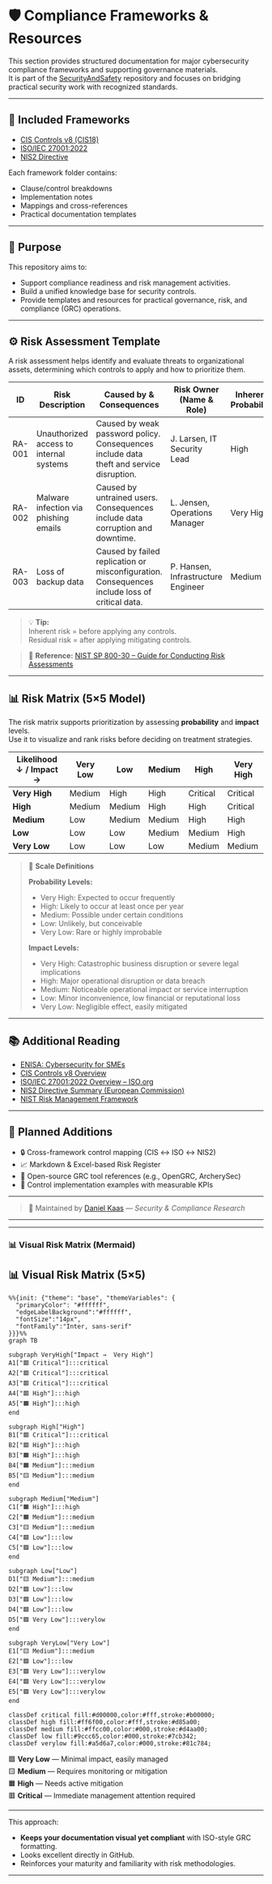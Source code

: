 # 🛡️ Compliance Frameworks & Resources

This section provides structured documentation for major cybersecurity compliance frameworks and supporting governance materials.  
It is part of the [SecurityAndSafety](https://github.com/Danielkaas94/SecurityAndSafety) repository and focuses on bridging practical security work with recognized standards.

---

## 🧩 Included Frameworks

- [CIS Controls v8 (CIS18)](./CIS18/)
- [ISO/IEC 27001:2022](./ISO27001/)
- [NIS2 Directive](./NIS2/)

Each framework folder contains:
- Clause/control breakdowns  
- Implementation notes  
- Mappings and cross-references  
- Practical documentation templates  

---

## 🎯 Purpose

This repository aims to:
- Support compliance readiness and risk management activities.
- Build a unified knowledge base for security controls.
- Provide templates and resources for practical governance, risk, and compliance (GRC) operations.

---

## ⚙️ Risk Assessment Template

A risk assessment helps identify and evaluate threats to organizational assets, determining which controls to apply and how to prioritize them.

| **ID** | **Risk Description** | **Caused by & Consequences** | **Risk Owner (Name & Role)** | **Inherent Probability** | **Inherent Impact** | **Inherent Risk Rating** | **Existing Controls** | **Residual Probability** | **Residual Impact** | **Residual Risk Rating** |
|:------:|----------------------|------------------------------|------------------------------|--------------------------|--------------------|--------------------------|-----------------------|--------------------------|--------------------|--------------------------|
| RA-001 | Unauthorized access to internal systems | Caused by weak password policy. Consequences include data theft and service disruption. | J. Larsen, IT Security Lead | High | High | **High** | MFA, password complexity enforced, lockout policy | Medium | Medium | **Medium** |
| RA-002 | Malware infection via phishing emails | Caused by untrained users. Consequences include data corruption and downtime. | L. Jensen, Operations Manager | Very High | Medium | **High** | Email filtering, awareness training | Medium | Low | **Low** |
| RA-003 | Loss of backup data | Caused by failed replication or misconfiguration. Consequences include loss of critical data. | P. Hansen, Infrastructure Engineer | Medium | Very High | **High** | Automated monitoring, offsite backup rotation | Low | Medium | **Medium** |

> 💡 **Tip:**  
> Inherent risk = before applying any controls.  
> Residual risk = after applying mitigating controls.

> 📎 **Reference:** [NIST SP 800-30 – Guide for Conducting Risk Assessments](https://csrc.nist.gov/publications/detail/sp/800-30/rev-1/final)

---

## 📊 Risk Matrix (5×5 Model)

The risk matrix supports prioritization by assessing **probability** and **impact** levels.  
Use it to visualize and rank risks before deciding on treatment strategies.

| **Likelihood ↓ / Impact →** | **Very Low** | **Low** | **Medium** | **High** | **Very High** |
|------------------------------|---------------|----------|-------------|-----------|----------------|
| **Very High** | Medium | High | High | Critical | Critical |
| **High** | Medium | Medium | High | High | Critical |
| **Medium** | Low | Medium | Medium | High | High |
| **Low** | Low | Low | Medium | Medium | High |
| **Very Low** | Low | Low | Low | Medium | Medium |

> 🎨 **Scale Definitions**
>
> **Probability Levels:**
> - Very High: Expected to occur frequently  
> - High: Likely to occur at least once per year  
> - Medium: Possible under certain conditions  
> - Low: Unlikely, but conceivable  
> - Very Low: Rare or highly improbable  
>
> **Impact Levels:**
> - Very High: Catastrophic business disruption or severe legal implications  
> - High: Major operational disruption or data breach  
> - Medium: Noticeable operational impact or service interruption  
> - Low: Minor inconvenience, low financial or reputational loss  
> - Very Low: Negligible effect, easily mitigated  

---

## 📚 Additional Reading

- [ENISA: Cybersecurity for SMEs](https://www.enisa.europa.eu/topics/csirt-cert-services/sme)
- [CIS Controls v8 Overview](https://www.cisecurity.org/controls/cis-controls-list)
- [ISO/IEC 27001:2022 Overview – ISO.org](https://www.iso.org/standard/82875.html)
- [NIS2 Directive Summary (European Commission)](https://digital-strategy.ec.europa.eu/en/policies/nis2-directive)
- [NIST Risk Management Framework](https://csrc.nist.gov/projects/risk-management)

---

## 🧭 Planned Additions

- 🔒 Cross-framework control mapping (CIS ↔ ISO ↔ NIS2)  
- 📈 Markdown & Excel-based Risk Register  
- 🧰 Open-source GRC tool references (e.g., OpenGRC, ArcherySec)  
- 🧾 Control implementation examples with measurable KPIs  

---

> 📄 Maintained by [Daniel Kaas](https://github.com/Danielkaas94) — _Security & Compliance Research_

---
---

### 📊 **Visual Risk Matrix (Mermaid)**

## 📊 Visual Risk Matrix (5×5)

```mermaid
%%{init: {"theme": "base", "themeVariables": {
  "primaryColor": "#ffffff",
  "edgeLabelBackground":"#ffffff",
  "fontSize":"14px",
  "fontFamily":"Inter, sans-serif"
}}}%%
graph TB

subgraph VeryHigh["Impact →  Very High"]
A1["🟥 Critical"]:::critical
A2["🟥 Critical"]:::critical
A3["🟥 Critical"]:::critical
A4["🟥 High"]:::high
A5["🟧 High"]:::high
end

subgraph High["High"]
B1["🟥 Critical"]:::critical
B2["🟥 High"]:::high
B3["🟧 High"]:::high
B4["🟧 Medium"]:::medium
B5["🟨 Medium"]:::medium
end

subgraph Medium["Medium"]
C1["🟧 High"]:::high
C2["🟧 Medium"]:::medium
C3["🟨 Medium"]:::medium
C4["🟩 Low"]:::low
C5["🟩 Low"]:::low
end

subgraph Low["Low"]
D1["🟨 Medium"]:::medium
D2["🟩 Low"]:::low
D3["🟩 Low"]:::low
D4["🟩 Low"]:::low
D5["🟩 Very Low"]:::verylow
end

subgraph VeryLow["Very Low"]
E1["🟨 Medium"]:::medium
E2["🟩 Low"]:::low
E3["🟩 Very Low"]:::verylow
E4["🟩 Very Low"]:::verylow
E5["🟩 Very Low"]:::verylow
end

classDef critical fill:#d00000,color:#fff,stroke:#b00000;
classDef high fill:#ff6f00,color:#fff,stroke:#d85a00;
classDef medium fill:#ffcc00,color:#000,stroke:#d4aa00;
classDef low fill:#9ccc65,color:#000,stroke:#7cb342;
classDef verylow fill:#a5d6a7,color:#000,stroke:#81c784;

```

🟩 **Very Low** — Minimal impact, easily managed  
🟨 **Medium** — Requires monitoring or mitigation  
🟧 **High** — Needs active mitigation  
🟥 **Critical** — Immediate management attention required  

---

This approach:
- **Keeps your documentation visual yet compliant** with ISO-style GRC formatting.
- Looks excellent directly in GitHub.
- Reinforces your maturity and familiarity with risk methodologies.

---
